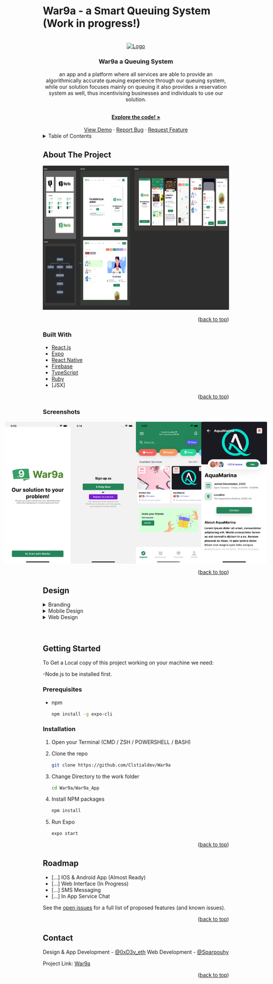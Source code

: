 # War9a - a Smart Queuing System (Work in progress!)

<div id="top"></div>


<!-- PROJECT LOGO -->
<br />
<div align="center">
  <a href="https://github.com/Clstialdev/War9a">
    <img src="assets/logo.webp" alt="Logo" width="300" height="80">
  </a>

<h3 align="center">War9a a Queuing System</h3>

  <p align="center">
    an app and a platform where all services are able to provide an algorithmically accurate queuing experience through our queuing system, while our solution focuses mainly on queuing it also provides a reservation system as well, thus incentivising businesses and individuals to use our solution.
</p>
    <br />
    <a href="https://github.com/Clstialdev/War9a"><strong>Explore the code! »</strong></a>
    <br />
    <br />
    <a href="https://github.com/Clstialdev/War9a">View Demo</a>
    ·
    <a href="https://github.com/Clstialdev/War9a/issues">Report Bug</a>
    ·
    <a href="https://github.com/Clstialdev/War9a/issues">Request Feature</a>
  
</div>



<!-- TABLE OF CONTENTS -->
<details>
  <summary>Table of Contents</summary>
  <ol>
    <li>
      <a href="#about-the-project">About The Project</a>
      <ul>
        <li><a href="#built-with">Built With</a></li>
      </ul>
    </li>
    <li><a href="#screenshots">Screenshots</a></li>
    <li>
      <a href="#getting-started">Getting Started</a>
      <ul>
        <li><a href="#prerequisites">Prerequisites</a></li>
        <li><a href="#installation">Installation</a></li>
      </ul>
    </li>
    <li><a href="#roadmap">Roadmap</a></li>
    <li><a href="#contact">Contact</a></li>
  </ol>
</details>



<!-- ABOUT THE PROJECT -->
## About The Project

<img src="War9a_App/Screenshots/Design.png" alt="Design" width="900" height="390">

<p align="right">(<a href="#top">back to top</a>)</p>



### Built With

* [React.js](https://reactjs.org/)
* [Expo](https://expo.dev/)
* [React Native](https://reactnative.dev)
* [Firebase](https://firebase.google.com/)
* [TypeScript](https://www.typescriptlang.org/)
* [Ruby](https://www.ruby-lang.org/en/)
* [JSX]

<p align="right">(<a href="#top">back to top</a>)</p>

### Screenshots

<div style="align:center; display:flex; justify-content:center; align-items:center" align="center">
    <img src="War9a_App/Screenshots/1.png" alt="Logo" width="180" height="384" style="float:left;">
    <img src="War9a_App/Screenshots/2.png" alt="Logo" width="180" height="384" style="float:left;">
    <img src="War9a_App/Screenshots/3.png" alt="Logo" width="180" height="384" style="float:left;">
    <img src="War9a_App/Screenshots/4.png" alt="Logo" width="180" height="384" style="float:left;">
  </div>

<p align="right">(<a href="#top">back to top</a>)</p>

<!-- Design -->
## Design
<details>
  <summary>Branding</summary>
  <div style="align:center; display:flex; justify-content:center; align-items:center" align="center">
    <img src="War9a_App/Screenshots/Branding.png" alt="Logo" width="896" height="962" style="float:left;">
  </div>
</details>

<details>
  <summary>Mobile Design</summary>
  <div style="align:center; display:flex; justify-content:center; align-items:center" align="center">
    <img src="War9a_App/Screenshots/App-Design.png" alt="Logo" width="897" height="721" style="float:left;">
  </div>
</details>

<details>
  <summary>Web Design</summary>
  <div style="align:center; display:flex; justify-content:center; align-items:center" align="center">
    <img src="War9a_App/Screenshots/Web-Design.png" alt="Logo" width="902" height="1217" style="float:left;">
  </div>
</details>

</br>
</br>

<!-- GETTING STARTED -->
## Getting Started

To Get a Local copy of this project working on your machine we need:

-Node.js to be installed first.

### Prerequisites

* npm
  ```sh
  npm install -g expo-cli
  ```

### Installation

1. Open your Terminal (CMD / ZSH / POWERSHELL / BASH)

2. Clone the repo
   ```sh
   git clone https://github.com/Clstialdev/War9a
   ```
2. Change Directory to the work folder
   ```sh
   cd War9a/War9a_App
   ```
3. Install NPM packages
   ```sh
   npm install
   ```
4. Run Expo 
   ```npm
   expo start
   ```

<p align="right">(<a href="#top">back to top</a>)</p>


<!-- ROADMAP -->
## Roadmap

- [...] IOS & Android App (Almost Ready)
- [...] Web Interface (In Progress)
- [...] SMS Messaging
- [...] In App Service Chat

See the [open issues](https://github.com/Clstialdev/War9a/issues) for a full list of proposed features (and known issues).

<p align="right">(<a href="#top">back to top</a>)</p>



<!-- CONTACT -->
## Contact

Design & App Development - [@0xD3v_eth](https://twitter.com/0xD3v_eth)
Web Development - [@Sparpouhy](https://twitter.com/Sparpouhy)

Project Link: [War9a](https://github.com/Clstialdev/War9a)

<p align="right">(<a href="#top">back to top</a>)</p>

